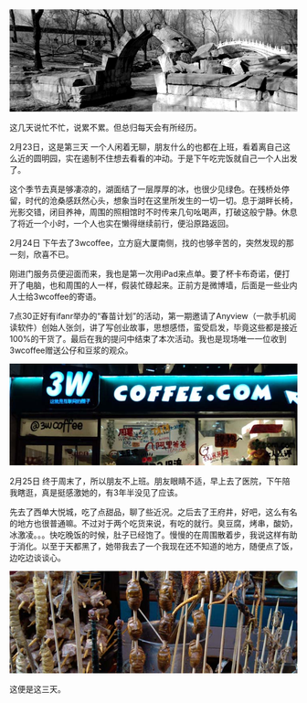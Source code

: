 <img src="/blog/images/ymy.jpg" />

这几天说忙不忙，说累不累。但总归每天会有所经历。

2月23日，这是第三天
一个人闲着无聊，朋友什么的也都在上班，看着离自己这么近的圆明园，实在遏制不住想去看看的冲动。于是下午吃完饭就自己一个人出发了。


这个季节去真是够凄凉的，湖面结了一层厚厚的冰，也很少见绿色。在残桥处停留，时代的沧桑感跃然心头，想象当时在这里所发生的一切一切。息于湖畔长椅，光影交错，闭目养神，周围的照相馆时不时传来几句吆喝声，打破这般宁静。休息了将近一个小时，一个人也实在懒得继续前行，便沿原路返回。


2月24日
下午去了3wcoffee，立方庭大厦南侧，找的也够辛苦的，突然发现的那一刻，欣喜不已。

刚进门服务员便迎面而来，我也是第一次用iPad来点单。要了杯卡布奇诺，便打开了电脑，也和周围的人一样，假装忙碌起来。正前方是微博墙，后面是一些业内人士给3wcoffee的寄语。

7点30正好有ifanr举办的“春苗计划”的活动，第一期邀请了Anyview（一款手机阅读软件）创始人张剑，讲了写创业故事，思想感悟，蛮受启发，毕竟这些都是接近100%的干货了。最后在我的提问中结束了本次活动。我也是现场唯一一位收到3wcoffee赠送公仔和豆浆的观众。

<img src="/blog/images/3wcoffee.jpg" />

2月25日
终于周末了，所以朋友不上班。朋友眼睛不适，早上去了医院，下午陪我瞎逛，真是挺感激她的，有3年半没见了应该。

先去了西单大悦城，吃了点甜品，聊了些近况。之后去了王府井，好吧，这么有名的地方也很普通嘛。不过对于两个吃货来说，有吃的就行。臭豆腐，烤串，酸奶，冰激凌。。。快吃晚饭的时候，肚子已经饱了。慢慢的在周围散着步，我说这样有助于消化。以至于天都黑了，她带我去了一个我现在还不知道的地方，随便点了饭，边吃边谈谈心。

<img src="/blog/images/xidan.jpg" />

这便是这三天。